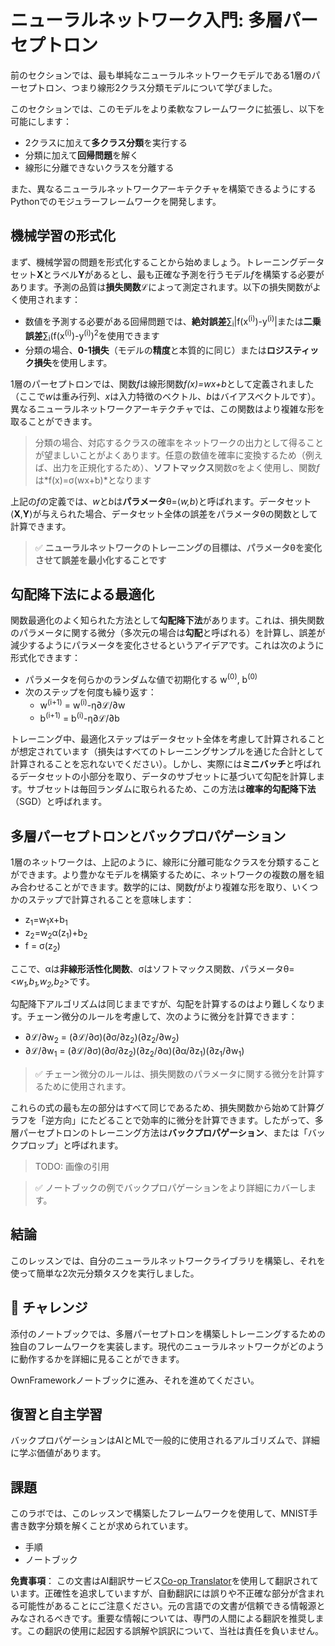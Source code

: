 <!--
CO_OP_TRANSLATOR_METADATA:
{
  "original_hash": "df98b2c59f87d8543135301e87969f70",
  "translation_date": "2025-05-20T02:14:37+00:00",
  "source_file": "15-rag-and-vector-databases/data/own_framework.md",
  "language_code": "ja"
}
-->
# ニューラルネットワーク入門: 多層パーセプトロン

前のセクションでは、最も単純なニューラルネットワークモデルである1層のパーセプトロン、つまり線形2クラス分類モデルについて学びました。

このセクションでは、このモデルをより柔軟なフレームワークに拡張し、以下を可能にします：

* 2クラスに加えて**多クラス分類**を実行する
* 分類に加えて**回帰問題**を解く
* 線形に分離できないクラスを分離する

また、異なるニューラルネットワークアーキテクチャを構築できるようにするPythonでのモジュラーフレームワークを開発します。

## 機械学習の形式化

まず、機械学習の問題を形式化することから始めましょう。トレーニングデータセット**X**とラベル**Y**があるとし、最も正確な予測を行うモデル*f*を構築する必要があります。予測の品質は**損失関数**ℒによって測定されます。以下の損失関数がよく使用されます：

* 数値を予測する必要がある回帰問題では、**絶対誤差**∑<sub>i</sub>|f(x<sup>(i)</sup>)-y<sup>(i)</sup>|または**二乗誤差**∑<sub>i</sub>(f(x<sup>(i)</sup>)-y<sup>(i)</sup>)<sup>2</sup>を使用できます
* 分類の場合、**0-1損失**（モデルの**精度**と本質的に同じ）または**ロジスティック損失**を使用します。

1層のパーセプトロンでは、関数*f*は線形関数*f(x)=wx+b*として定義されました（ここで*w*は重み行列、*x*は入力特徴のベクトル、*b*はバイアスベクトルです）。異なるニューラルネットワークアーキテクチャでは、この関数はより複雑な形を取ることができます。

> 分類の場合、対応するクラスの確率をネットワークの出力として得ることが望ましいことがよくあります。任意の数値を確率に変換するため（例えば、出力を正規化するため）、**ソフトマックス**関数σをよく使用し、関数*f*は*f(x)=σ(wx+b)*となります

上記の*f*の定義では、*w*と*b*は**パラメータ**θ=⟨*w,b*⟩と呼ばれます。データセット⟨**X**,**Y**⟩が与えられた場合、データセット全体の誤差をパラメータθの関数として計算できます。

> ✅ **ニューラルネットワークのトレーニングの目標は、パラメータθを変化させて誤差を最小化することです**

## 勾配降下法による最適化

関数最適化のよく知られた方法として**勾配降下法**があります。これは、損失関数のパラメータに関する微分（多次元の場合は**勾配**と呼ばれる）を計算し、誤差が減少するようにパラメータを変化させるというアイデアです。これは次のように形式化できます：

* パラメータを何らかのランダムな値で初期化する w<sup>(0)</sup>, b<sup>(0)</sup>
* 次のステップを何度も繰り返す：
    - w<sup>(i+1)</sup> = w<sup>(i)</sup>-η∂ℒ/∂w
    - b<sup>(i+1)</sup> = b<sup>(i)</sup>-η∂ℒ/∂b

トレーニング中、最適化ステップはデータセット全体を考慮して計算されることが想定されています（損失はすべてのトレーニングサンプルを通じた合計として計算されることを忘れないでください）。しかし、実際には**ミニバッチ**と呼ばれるデータセットの小部分を取り、データのサブセットに基づいて勾配を計算します。サブセットは毎回ランダムに取られるため、この方法は**確率的勾配降下法**（SGD）と呼ばれます。

## 多層パーセプトロンとバックプロパゲーション

1層のネットワークは、上記のように、線形に分離可能なクラスを分類することができます。より豊かなモデルを構築するために、ネットワークの複数の層を組み合わせることができます。数学的には、関数*f*がより複雑な形を取り、いくつかのステップで計算されることを意味します：
* z<sub>1</sub>=w<sub>1</sub>x+b<sub>1</sub>
* z<sub>2</sub>=w<sub>2</sub>α(z<sub>1</sub>)+b<sub>2</sub>
* f = σ(z<sub>2</sub>)

ここで、αは**非線形活性化関数**、σはソフトマックス関数、パラメータθ=<*w<sub>1</sub>,b<sub>1</sub>,w<sub>2</sub>,b<sub>2</sub>*>です。

勾配降下アルゴリズムは同じままですが、勾配を計算するのはより難しくなります。チェーン微分のルールを考慮して、次のように微分を計算できます：

* ∂ℒ/∂w<sub>2</sub> = (∂ℒ/∂σ)(∂σ/∂z<sub>2</sub>)(∂z<sub>2</sub>/∂w<sub>2</sub>)
* ∂ℒ/∂w<sub>1</sub> = (∂ℒ/∂σ)(∂σ/∂z<sub>2</sub>)(∂z<sub>2</sub>/∂α)(∂α/∂z<sub>1</sub>)(∂z<sub>1</sub>/∂w<sub>1</sub>)

> ✅ チェーン微分のルールは、損失関数のパラメータに関する微分を計算するために使用されます。

これらの式の最も左の部分はすべて同じであるため、損失関数から始めて計算グラフを「逆方向」にたどることで効率的に微分を計算できます。したがって、多層パーセプトロンのトレーニング方法は**バックプロパゲーション**、または「バックプロップ」と呼ばれます。

> TODO: 画像の引用

> ✅ ノートブックの例でバックプロパゲーションをより詳細にカバーします。

## 結論

このレッスンでは、自分のニューラルネットワークライブラリを構築し、それを使って簡単な2次元分類タスクを実行しました。

## 🚀 チャレンジ

添付のノートブックでは、多層パーセプトロンを構築しトレーニングするための独自のフレームワークを実装します。現代のニューラルネットワークがどのように動作するかを詳細に見ることができます。

OwnFrameworkノートブックに進み、それを進めてください。

## 復習と自主学習

バックプロパゲーションはAIとMLで一般的に使用されるアルゴリズムで、詳細に学ぶ価値があります。

## 課題

このラボでは、このレッスンで構築したフレームワークを使用して、MNIST手書き数字分類を解くことが求められています。

* 手順
* ノートブック

**免責事項**：
この文書はAI翻訳サービス[Co-op Translator](https://github.com/Azure/co-op-translator)を使用して翻訳されています。正確性を追求していますが、自動翻訳には誤りや不正確な部分が含まれる可能性があることにご注意ください。元の言語での文書が信頼できる情報源とみなされるべきです。重要な情報については、専門の人間による翻訳を推奨します。この翻訳の使用に起因する誤解や誤訳について、当社は責任を負いません。